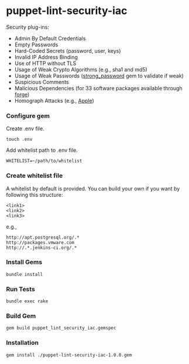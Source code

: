 # puppet-lint-security-iac

Security plug-ins:

- Admin By Default Credentials
- Empty Passwords
- Hard-Coded Secrets (password, user, keys)
- Invalid IP Address Binding
- Use of HTTP without TLS
- Usage of Weak Crypto Algorithms (e.g., sha1 and md5)
- Usage of Weak Passwords ([strong_password](https://github.com/bdmac/strong_password) gem to validate if weak)
- Suspicious Comments
- Malicious Dependencies (for 33 software packages available through [forge](https://forge.puppet.com/))
- Homograph Attacks (e.g., [Apple](https://www.xudongz.com/blog/2017/idn-phishing/))

### Configure gem

Create .env file.

```
touch .env
```

Add whitelist path to .env file.

```
WHITELIST=~/path/to/whitelist
```

### Create whitelist file

A whitelist by default is provided. You can build your own if you want by following this structure:

```
<link1>
<link2>
<link3>
```
e.g.,

```
http://apt.postgresql.org/.*
http://packages.vmware.com
http://.*.jenkins-ci.org/.*
```

### Install Gems

```
bundle install
```

### Run Tests

```
bundle exec rake
```

### Build Gem

```
gem build puppet_lint_security_iac.gemspec
```

### Installation 

```
gem install ./puppet-lint-security-iac-1.0.0.gem
```
